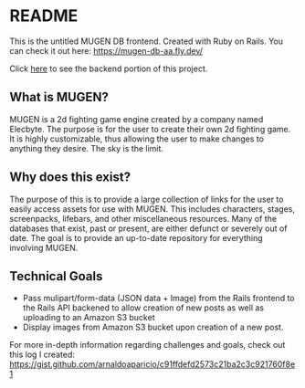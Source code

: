 # README

This is the untitled MUGEN DB frontend. Created with Ruby on Rails.
You can check it out here: https://mugen-db-aa.fly.dev/

Click [here](https://github.com/arnaldoaparicio/mugen_db) to see the backend portion of this project.

## What is MUGEN?
MUGEN is a 2d fighting game engine created by a company named Elecbyte. The purpose is for the user to create their own 2d fighting game. It is highly customizable, thus allowing the user to make changes to anything they desire. The sky is the limit.

## Why does this exist?
The purpose of this is to provide a large collection of links for the user to easily access assets for use with MUGEN. This includes characters, stages, screenpacks, lifebars, and other miscellaneous resources. Many of the databases that exist, past or present, are either defunct or severely out of date. The goal is to provide an up-to-date repository for everything involving MUGEN.

## Technical Goals
- Pass mulipart/form-data (JSON data + Image) from the Rails frontend to the Rails API backened to allow creation of new posts as well as uploading to an Amazon S3 bucket
- Display images from Amazon S3 bucket upon creation of a new post.

For more in-depth information regarding challenges and goals, check out this log I created: https://gist.github.com/arnaldoaparicio/c91ffdefd2573c21ba2c3c921760f8e1
